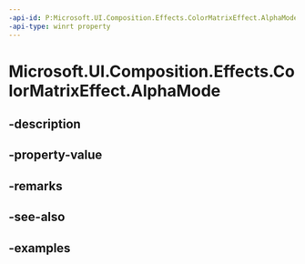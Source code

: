 ```yaml
---
-api-id: P:Microsoft.UI.Composition.Effects.ColorMatrixEffect.AlphaMode
-api-type: winrt property
---
```


<!-- Property syntax.
public CanvasAlphaMode AlphaMode { get;  set; }
-->

# Microsoft.UI.Composition.Effects.ColorMatrixEffect.AlphaMode

## -description

## -property-value

## -remarks

## -see-also

## -examples

